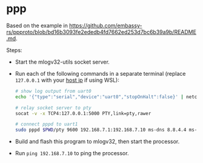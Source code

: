 # ppp

Based on the example in https://github.com/embassy-rs/ppproto/blob/bd16b3093fe2ededb4fd7662ed253d7bc6b39a9b/README.md.

Steps:

- Start the mlogv32-utils socket server.
- Run each of the following commands in a separate terminal (replace `127.0.0.1` with your [host ip](https://learn.microsoft.com/en-us/windows/wsl/networking#accessing-windows-networking-apps-from-linux-host-ip) if using WSL):

  ```sh
  # show log output from uart0
  echo '{"type":"serial","device":"uart0","stopOnHalt":false}' | netcat -v 127.0.0.1 5000

  # relay socket server to pty
  socat -v -x TCP4:127.0.0.1:5000 PTY,link=pty,rawer

  # connect pppd to uart1
  sudo pppd $PWD/pty 9600 192.168.7.1:192.168.7.10 ms-dns 8.8.4.4 ms-dns 8.8.8.8 connect "echo '{\"type\":\"serial\",\"device\":\"uart1\"}'" nodetach debug local persist silent noproxyarp noauth
  ```

- Build and flash this program to mlogv32, then start the processor.
- Run `ping 192.168.7.10` to ping the processor.
